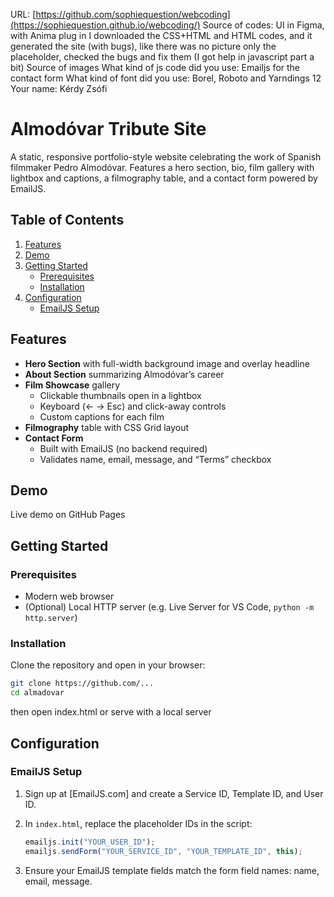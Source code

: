 URL: [https://github.com/sophiequestion/webcoding](https://sophiequestion.github.io/webcoding/)
Source of codes: UI in Figma, with Anima plug in I downloaded the CSS+HTML and HTML codes, and it generated the site (with bugs), like there was no picture only the placeholder, checked the bugs and fix them (I got help in javascript part a bit)
Source of images
What kind of js code did you use: Emailjs for the contact form
What kind of font did you use: Borel, Roboto and Yarndings 12
Your name: Kérdy Zsófi

# Almodóvar Tribute Site

A static, responsive portfolio-style website celebrating the work of Spanish filmmaker Pedro Almodóvar. Features a hero section, bio, film gallery with lightbox and captions, a filmography table, and a contact form powered by EmailJS.

## Table of Contents

1. [Features](#features)  
2. [Demo](#demo)  
3. [Getting Started](#getting-started)  
   - [Prerequisites](#prerequisites)  
   - [Installation](#installation)  
4. [Configuration](#configuration)  
   - [EmailJS Setup](#emailjs-setup)  

## Features

- **Hero Section** with full-width background image and overlay headline  
- **About Section** summarizing Almodóvar’s career  
- **Film Showcase** gallery  
  - Clickable thumbnails open in a lightbox  
  - Keyboard (← → Esc) and click-away controls  
  - Custom captions for each film  
- **Filmography** table with CSS Grid layout  
- **Contact Form**  
  - Built with EmailJS (no backend required)  
  - Validates name, email, message, and “Terms” checkbox  

## Demo

Live demo on GitHub Pages

## Getting Started

### Prerequisites

- Modern web browser  
- (Optional) Local HTTP server (e.g. Live Server for VS Code, `python -m http.server`)

### Installation

Clone the repository and open in your browser:

```bash
git clone https://github.com/...
cd almadovar
```
then open index.html or serve with a local server

## Configuration

### EmailJS Setup

1. Sign up at [EmailJS.com] and create a Service ID, Template ID, and User ID.  
2. In `index.html`, replace the placeholder IDs in the script:

   ```js
   emailjs.init("YOUR_USER_ID");
   emailjs.sendForm("YOUR_SERVICE_ID", "YOUR_TEMPLATE_ID", this);
   ```
3. Ensure your EmailJS template fields match the form field names: name, email, message.
